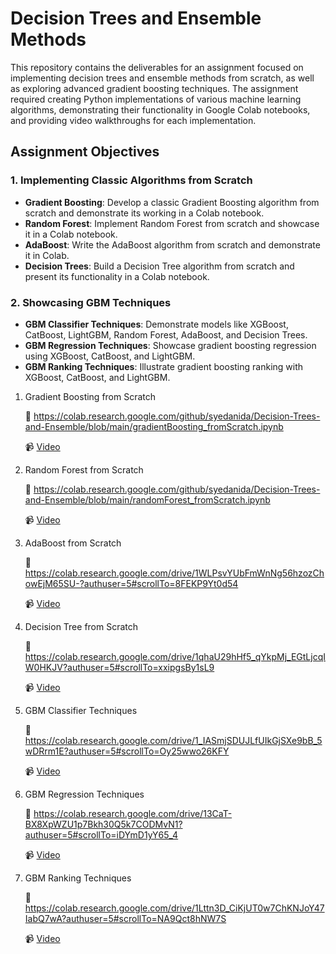 # Decision Trees and Ensemble Methods  

This repository contains the deliverables for an assignment focused on implementing decision trees and ensemble methods from scratch, as well as exploring advanced gradient boosting techniques. The assignment required creating Python implementations of various machine learning algorithms, demonstrating their functionality in Google Colab notebooks, and providing video walkthroughs for each implementation.  

## Assignment Objectives  

### 1. Implementing Classic Algorithms from Scratch  
- **Gradient Boosting**: Develop a classic Gradient Boosting algorithm from scratch and demonstrate its working in a Colab notebook.  
- **Random Forest**: Implement Random Forest from scratch and showcase it in a Colab notebook.  
- **AdaBoost**: Write the AdaBoost algorithm from scratch and demonstrate it in Colab.  
- **Decision Trees**: Build a Decision Tree algorithm from scratch and present its functionality in a Colab notebook.  

### 2. Showcasing GBM Techniques  
- **GBM Classifier Techniques**: Demonstrate models like XGBoost, CatBoost, LightGBM, Random Forest, AdaBoost, and Decision Trees.  
- **GBM Regression Techniques**: Showcase gradient boosting regression using XGBoost, CatBoost, and LightGBM.  
- **GBM Ranking Techniques**: Illustrate gradient boosting ranking with XGBoost, CatBoost, and LightGBM.  

1. Gradient Boosting from Scratch

   📃 https://colab.research.google.com/github/syedanida/Decision-Trees-and-Ensemble/blob/main/gradientBoosting_fromScratch.ipynb

   📹 [Video](#)

2. Random Forest from Scratch

   📃 https://colab.research.google.com/github/syedanida/Decision-Trees-and-Ensemble/blob/main/randomForest_fromScratch.ipynb

   📹 [Video](#)
   
3. AdaBoost from Scratch

   📃 https://colab.research.google.com/drive/1WLPsvYUbFmWnNg56hzozChowEjM65SU-?authuser=5#scrollTo=8FEKP9Yt0d54

   📹 [Video](#)

4. Decision Tree from Scratch

   📃 https://colab.research.google.com/drive/1qhaU29hHf5_qYkpMj_EGtLjcqIW0HKJV?authuser=5#scrollTo=xxipgsBy1sL9

   📹 [Video](#)

5. GBM Classifier Techniques

   📃 https://colab.research.google.com/drive/1_IASmjSDUJLfUIkGjSXe9bB_5wDRrm1E?authuser=5#scrollTo=Oy25wwo26KFY

   📹 [Video](#)

6. GBM Regression Techniques

   📃 https://colab.research.google.com/drive/13CaT-BX8XpWZU1p7Bkh30Q5k7CODMvN1?authuser=5#scrollTo=iDYmD1yY65_4

   📹 [Video](#)

7. GBM Ranking Techniques

   📃 https://colab.research.google.com/drive/1Lttn3D_CiKjUT0w7ChKNJoY47IabQ7wA?authuser=5#scrollTo=NA9Qct8hNW7S

   📹 [Video](#)
